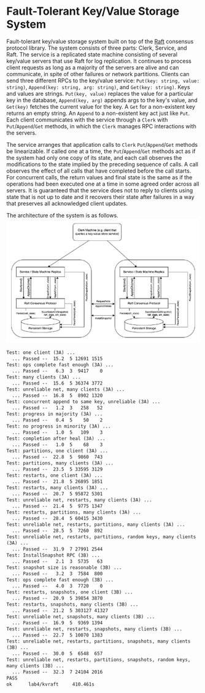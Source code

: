 # Fault-Tolerant Key/Value Storage System
Fault-tolerant key/value storage system built on top of the [Raft](https://en.wikipedia.org/wiki/Raft_(algorithm)) consensus protocol library. The system consists of three parts: Clerk, Service, and Raft. The service is a replicated state machine consisting of several key/value servers that use Raft for log replication. It continues to process client requests as long as a majority of the servers are alive and can communicate, in spite of other failures or network partitions. Clients can send three different RPCs to the key/value service: `Put(key: string, value: string)`, `Append(key: string, arg: string)`, and `Get(key: string)`. Keys and values are strings. `Put(key, value)` replaces the value for a particular key in the database, `Append(key, arg)` appends args to the key's value, and `Get(key)` fetches the current value for the key. A `Get` for a non-existent key returns an empty string. An `Append` to a non-existent key act just like `Put`. Each client communicates with the service through a `Clerk` with `Put`/`Append`/`Get` methods, in which the `Clerk` manages RPC interactions with the servers. 

The service arranges that application calls to `Clerk` `Put`/`Append`/`Get` methods be linearizable. If called one at a time, the `Put`/`Append`/`Get` methods act as if the system had only one copy of its state, and each call observes the modifications to the state implied by the preceding sequence of calls. A call observes the effect of all calls that have completed before the call starts. For concurrent calls, the return values and final state is the same as if the operations had been executed one at a time in some agreed order across all servers. It is guaranteed that the service does not to reply to clients using state that is not up to date and it recovers their state after failures in a way that preserves all acknowledged client updates.

The architecture of the system is as follows.
![kvstore_arch](https://github.com/takaotsutomu/distrib-sys-clas/blob/master/kvstore/kvstore_arch.png?raw=true)

```
Test: one client (3A) ...
  ... Passed --  15.2  5 12691 1515
Test: ops complete fast enough (3A) ...
  ... Passed --   6.3  3  9417    0
Test: many clients (3A) ...
  ... Passed --  15.6  5 36374 3772
Test: unreliable net, many clients (3A) ...
  ... Passed --  16.8  5  8902 1320
Test: concurrent append to same key, unreliable (3A) ...
  ... Passed --   1.2  3   258   52
Test: progress in majority (3A) ...
  ... Passed --   0.4  5    50    2
Test: no progress in minority (3A) ...
  ... Passed --   1.0  5   109    3
Test: completion after heal (3A) ...
  ... Passed --   1.0  5    68    3
Test: partitions, one client (3A) ...
  ... Passed --  22.8  5  9860  743
Test: partitions, many clients (3A) ...
  ... Passed --  23.5  5 33595 3129
Test: restarts, one client (3A) ...
  ... Passed --  21.8  5 26895 1851
Test: restarts, many clients (3A) ...
  ... Passed --  20.7  5 95872 5301
Test: unreliable net, restarts, many clients (3A) ...
  ... Passed --  21.4  5  9775 1347
Test: restarts, partitions, many clients (3A) ...
  ... Passed --  28.4  5 60415 3430
Test: unreliable net, restarts, partitions, many clients (3A) ...
  ... Passed --  28.5  5  7260  892
Test: unreliable net, restarts, partitions, random keys, many clients (3A) ...
  ... Passed --  31.9  7 27991 2544
Test: InstallSnapshot RPC (3B) ...
  ... Passed --   2.1  3  5735   63
Test: snapshot size is reasonable (3B) ...
  ... Passed --   3.2  3  7584  800
Test: ops complete fast enough (3B) ...
  ... Passed --   4.0  3  7720    0
Test: restarts, snapshots, one client (3B) ...
  ... Passed --  20.9  5 39854 3870
Test: restarts, snapshots, many clients (3B) ...
  ... Passed --  21.2  5 303127 41327
Test: unreliable net, snapshots, many clients (3B) ...
  ... Passed --  16.9  5  9369 1394
Test: unreliable net, restarts, snapshots, many clients (3B) ...
  ... Passed --  22.7  5 10070 1383
Test: unreliable net, restarts, partitions, snapshots, many clients (3B) ...
  ... Passed --  30.0  5  6548  657
Test: unreliable net, restarts, partitions, snapshots, random keys, many clients (3B) ...
  ... Passed --  32.3  7 24104 2016
PASS
ok      lab4/kvraft     410.461s
```